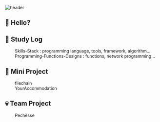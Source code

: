 ![header](https://capsule-render.vercel.app/api?type=transparent&color=auto&height=260&section=header&text=Deeklming's&fontSize=80&desc=github&descSize=30&descAlignY=55)

## 👋 Hello?


## 👀 Study Log
&emsp;&emsp; Skills-Stack : programming language, tools, framework, algorithm...   
&emsp;&emsp; Programming-Functions-Designs : functions, network programming...   


## 👻 Mini Project
&emsp;&emsp; filechain &emsp;   
&emsp;&emsp; YourAccommodation &emsp;   


## 💀 Team Project
&emsp;&emsp; Pechesse &emsp;   


<!--

## 💫 Real Project
&emsp;&emsp; dkmlibes &emsp;   

**Deeklming/Deeklming** is a ✨ _special_ ✨ repository because its `README.md` (this file) appears on your GitHub profile.

Here are some ideas to get you started:

- 🔭 I’m currently working on ...
- 🌱 I’m currently learning ...
- 👯 I’m looking to collaborate on ...
- 🤔 I’m looking for help with ...
- 💬 Ask me about ...
- 📫 How to reach me: ...
- 😄 Pronouns: ...
- ⚡ Fun fact: ...
- 💯% 
- 
-->
